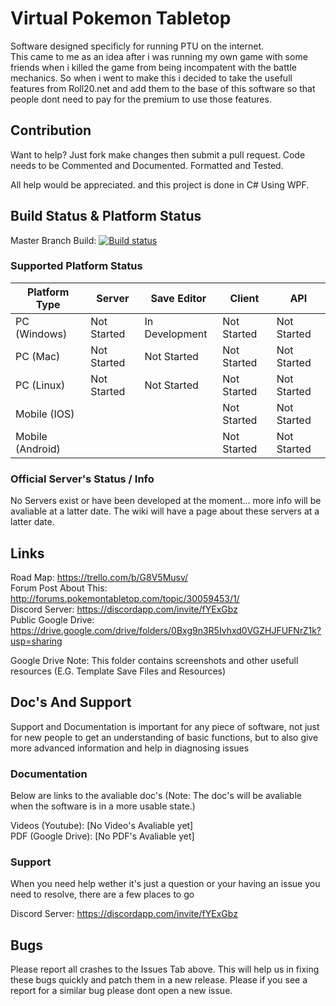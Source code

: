 # Virtual Pokemon Tabletop
Software designed specificly for running PTU on the internet. 
<br>
This came to me as an idea after i was running my own game with some friends when i killed the game from being incompatent with the battle mechanics.
So when i went to make this i decided to take the usefull features from Roll20.net and add them to the base of this software so that people dont need to pay for the premium to use those features.

## Contribution
Want to help? Just fork make changes then submit a pull request.
Code needs to be Commented and Documented. Formatted and Tested.

All help would be appreciated. and this project is done in C# Using WPF.

## Build Status & Platform Status
Master Branch Build: [![Build status](https://ci.appveyor.com/api/projects/status/frd984wwfwl954dy/branch/master?svg=true)](https://ci.appveyor.com/project/TasmanLeach/virtual-pokemon-tabletop-2/branch/master)

### Supported Platform Status
| Platform Type   | Server        | Save Editor   | Client        | API           |
|-----------------|---------------|---------------|---------------|---------------|
| PC (Windows)    | Not Started   | In Development| Not Started   | Not Started   |
| PC (Mac)        | Not Started   | Not Started   | Not Started   | Not Started   |
| PC (Linux)      | Not Started   | Not Started   | Not Started   | Not Started   |
| Mobile (IOS)    |               |               | Not Started   | Not Started   |
| Mobile (Android)|               |               | Not Started   | Not Started   |

### Official Server's Status / Info
No Servers exist or have been developed at the moment... more info will be avaliable at a latter date. The wiki will have a page about these servers at a latter date.

## Links
Road Map: https://trello.com/b/G8V5Musv/ <br>
Forum Post About This: http://forums.pokemontabletop.com/topic/30059453/1/ <br>
Discord Server: https://discordapp.com/invite/fYExGbz <br>
Public Google Drive: https://drive.google.com/drive/folders/0Bxg9n3R5Ivhxd0VGZHJFUFNrZ1k?usp=sharing 

Google Drive Note: This folder contains screenshots and other usefull resources (E.G. Template Save Files and Resources)

## Doc's And Support
Support and Documentation is important for any piece of software, not just for new people to get an understanding of basic functions, but to also give more advanced information and help in diagnosing issues

### Documentation
Below are links to the avaliable doc's (Note: The doc's will be avaliable when the software is in a more usable state.)

Videos (Youtube): [No Video's Avaliable yet] <br>
PDF (Google Drive): [No PDF's Avaliable yet]

### Support
When you need help wether it's just a question or your having an issue you need to resolve, there are a few places to go

Discord Server: https://discordapp.com/invite/fYExGbz

## Bugs
Please report all crashes to the Issues Tab above. This will help us in fixing these bugs quickly and patch them in a new release. Please if you see a report for a similar bug please dont open a new issue.

